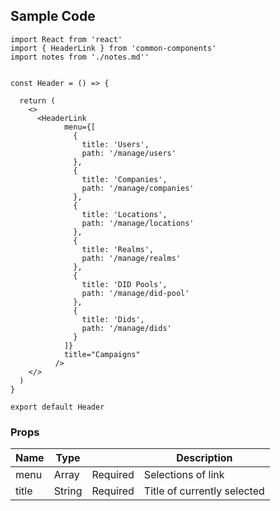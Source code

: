 ## Sample Code

```
import React from 'react'
import { HeaderLink } from 'common-components'
import notes from './notes.md''


const Header = () => {

  return (
    <>
      <HeaderLink
            menu={[
              {
                title: 'Users',
                path: '/manage/users'
              },
              {
                title: 'Companies',
                path: '/manage/companies'
              },
              {
                title: 'Locations',
                path: '/manage/locations'
              },
              {
                title: 'Realms',
                path: '/manage/realms'
              },
              {
                title: 'DID Pools',
                path: '/manage/did-pool'
              },
              {
                title: 'Dids',
                path: '/manage/dids'
              }
            ]}
            title="Campaigns"
          />
    </>
  )
}

export default Header

```

### Props

| Name  | Type   |          | Description                 |
| ----- | ------ | -------- | --------------------------- |
| menu  | Array  | Required | Selections of link          |
| title | String | Required | Title of currently selected |
